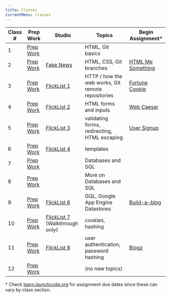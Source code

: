 ```yaml
---
title: Classes
currentMenu: classes
---
```


Class # | Prep Work | Studio | Topics | Begin Assignment\*
-----|-----------|----------|---------|------------------
1 | [Prep Work](../class-prep/1/) | | HTML, Git basics | &nbsp;
2 | [Prep Work](../class-prep/2/) | [Fake News](../studios/fake-news/) | HTML, CSS, Git branches | [HTML Me Something](../assignments/html-me-something/)
3 | [Prep Work](../class-prep/3/) | [FlickList 1](../studios/flicklist/1/) | HTTP / how the web works, Git remote repositories | [Fortune Cookie](../assignments/fortune-cookie/)
4 | [Prep Work](../class-prep/4/) | [FlickList 2](../studios/flicklist/2/) | HTML forms and inputs | [Web Caesar](../assignments/web-caesar/)
5 | [Prep Work](../class-prep/5/) | [FlickList 3](../studios/flicklist/3/) | validating forms, redirecting, HTML escaping | [User Signup](../assignments/user-signup/)
6 | [Prep Work](../class-prep/6/) | [FlickList 4](../studios/flicklist/4/) | templates | &nbsp;
7 | [Prep Work](../class-prep/7/) | | Databases and SQL| &nbsp;
8 | [Prep Work](../class-prep/8/) | | More on Databases and SQL | &nbsp;
9 | [Prep Work](../class-prep/9/) | [FlickList 6](../studios/flicklist/6/) | GQL, Google App Engine Datastores | [Build-a-blog](../assignments/build-a-blog/)
10 | [Prep Work](../class-prep/10/) | [FlickList 7](../studios/flicklist/7/) (Walkthrough only) | cookies, hashing | &nbsp;
11 | [Prep Work](../class-prep/11/) | [FlickList 8](../studios/flicklist/8/) | user authentication, password hashing | [Blogz](../assignments/blogz)
12 | [Prep Work](../class-prep/12/) | | (no new topics) | &nbsp;

\* Check [learn.launchcode.org](https://learn.launchcode.org) for assignment due dates since these can vary by class section.
